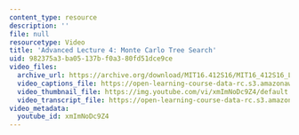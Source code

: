 ```yaml
---
content_type: resource
description: ''
file: null
resourcetype: Video
title: 'Advanced Lecture 4: Monte Carlo Tree Search'
uid: 982375a3-ba05-137b-f0a3-80fd51dce9ce
video_files:
  archive_url: https://archive.org/download/MIT16.412S16/MIT16_412S16_Lec4_Monte_Carlo_Tree_300k.mp4
  video_captions_file: https://open-learning-course-data-rc.s3.amazonaws.com/16-412j-cognitive-robotics-spring-2016/904241b078195b71b304adeb4c1e59b7_xmImNoDc9Z4.vtt
  video_thumbnail_file: https://img.youtube.com/vi/xmImNoDc9Z4/default.jpg
  video_transcript_file: https://open-learning-course-data-rc.s3.amazonaws.com/16-412j-cognitive-robotics-spring-2016/e88f64ca8d5ee9a12e4613836abe7d2f_xmImNoDc9Z4.pdf
video_metadata:
  youtube_id: xmImNoDc9Z4
---
```

